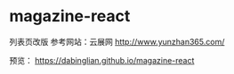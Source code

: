 # magazine-react

列表页改版
参考网站：云展网 http://www.yunzhan365.com/

预览： https://dabinglian.github.io/magazine-react